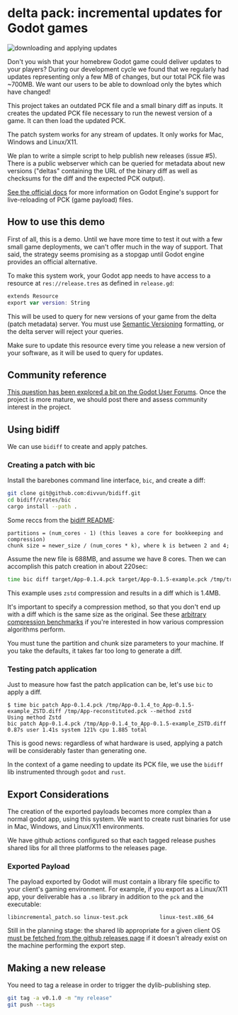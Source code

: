 # delta pack: incremental updates for Godot games

![downloading and applying updates](https://user-images.githubusercontent.com/38859656/103387434-c9408080-4ad1-11eb-9249-f7d2d14b8abb.gif) 

Don't you wish that your homebrew Godot game could deliver updates to your players?  During our development cycle we found that we regularly had updates representing only a few MB of changes, but our total PCK file was ~700MB.  We want our users to be able to download only the bytes which have changed!

This project takes an outdated PCK file and a small binary diff as inputs. It creates the updated PCK file necessary to run the newest version of a game. It can then load the updated PCK.

The patch system works for any stream of updates. It only works for Mac, Windows and Linux/X11.

We plan to write a simple script to help publish new releases (issue #5). There is a public webserver which can be queried for metadata about new versions ("deltas" containing the URL of the binary diff as well as checksums for the diff and the expected PCK output).

[See the official docs](https://godot-es-docs.readthedocs.io/en/latest/getting_started/workflow/export/exporting_pcks.html) for more information on Godot Engine's support for live-reloading of PCK (game payload) files.

## How to use this demo

First of all, this is a demo. Until we have more time to test it out with a few small game deployments, we can't offer much in the way of support. That said, the strategy seems promising as a stopgap until Godot engine provides an official alternative. 

To make this system work, your Godot app needs to have access to a resource at `res://release.tres` as defined in `release.gd`:

```swift 
extends Resource
export var version: String
```

This will be used to query for new versions of your game from the delta (patch metadata) server.  You must use [Semantic Versioning](https://semver.org) formatting, or the delta server will reject your queries.

Make sure to update this resource every time you release a new version of your software, as it will be used to query for updates. 

## Community reference

[This question has been explored a bit on the Godot User Forums](https://godotengine.org/qa/23165/can-we-hot-update-gdscript).  Once the project is more mature, we should post there and assess community interest in the project.

## Using bidiff

We can use `bidiff` to create and apply patches. 

### Creating a patch with bic

Install the barebones command line interface, `bic`, and create a diff:

```sh
git clone git@github.com:divvun/bidiff.git
cd bidiff/crates/bic
cargo install --path .
```

Some reccs from the [bidiff README](https://github.com/divvun/bidiff#what-makes-bidiff-different):

```text
partitions = (num_cores - 1) (this leaves a core for bookkeeping and compression)
chunk size = newer_size / (num_cores * k), where k is between 2 and 4;
```

Assume the new file is 688MB, and assume we have 8 cores. Then we can accomplish this patch creation in about 220sec:

```sh
time bic diff target/App-0.1.4.pck target/App-0.1.5-example.pck /tmp/tryagain-bidiff.diff --sort-partitions 7 --scan-chunk-size 28666666 --method zstd
```

This example uses `zstd` compression and results in a diff which is 1.4MB.

It's important to specify a compression method, so that you don't end up with a diff which is the same size as the original. See these [arbitrary compression benchmarks](https://quixdb.github.io/squash-benchmark/#results) if you're interested in how various compression algorithms perform.

You must tune the partition and chunk size parameters to your machine. If you take the defaults, it takes far too long to generate a diff.

### Testing patch application

Just to measure how fast the patch application can be, let's use `bic` to apply a diff. 

```text
$ time bic patch App-0.1.4.pck /tmp/App-0.1.4_to_App-0.1.5-example_ZSTD.diff /tmp/App-reconstituted.pck --method zstd
Using method Zstd
bic patch App-0.1.4.pck /tmp/App-0.1.4_to_App-0.1.5-example_ZSTD.diff    0.87s user 1.41s system 121% cpu 1.885 total 
```

This is good news: regardless of what hardware is used, applying a patch will be considerably faster than generating one.

In the context of a game needing to update its PCK file, we use the `bidiff` lib instrumented through `godot` and `rust`.

## Export Considerations

The creation of the exported payloads becomes more complex than a normal godot app, using this system.  We want to create rust binaries for use in Mac, Windows, and Linux/X11 environments.

We have github actions configured so that each tagged release pushes shared libs for all three platforms to the releases page.

### Exported Payload

The payload exported by Godot will must contain a library file specific to your client's gaming environment. For example, if you export as a Linux/X11 app, your deliverable has a `.so` library in addition to the `pck` and the executable:

```text
libincremental_patch.so linux-test.pck          linux-test.x86_64
```

Still in the planning stage: the shared lib appropriate for a given client OS [must be fetched from the github releases page](https://github.com/Terkwood/delta-pack/issues/5) if it doesn't already exist on the machine performing the export step.

## Making a new release

You need to tag a release in order to trigger the dylib-publishing step.

```sh
git tag -a v0.1.0 -m "my release"
git push --tags
```
